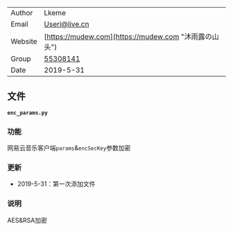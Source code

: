|   |   |
| --- | --- |
| Author  | Lkeme |
| Email | Useri@live.cn  |
| Website | [https://mudew.com](https://mudew.com "沐雨露の山头") |
| Group |  [55308141](https://jq.qq.com/?_wv=1027&k=5AIDaJg) 
| Date | 2019-5-31 |


## 文件

**`enc_params.py`**

### 功能

网易云音乐客户端`params`&`encSecKey`参数加密

### 更新

* 2019-5-31：第一次添加文件

### 说明

AES&RSA加密